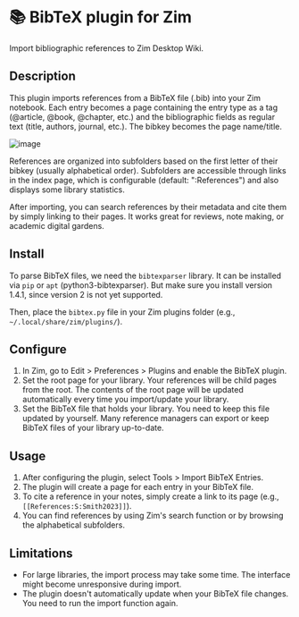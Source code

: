 # :books: BibTeX plugin for Zim

Import bibliographic references to Zim Desktop Wiki.

## Description

This plugin imports references from a BibTeX file (.bib) into your Zim notebook. 
Each entry becomes a page containing the entry type as a tag (@article, @book, @chapter, etc.) and the bibliographic fields as regular text (title, authors, journal, etc.).
The bibkey becomes the page name/title.

![image](https://github.com/user-attachments/assets/87c2ef4e-b880-4aca-b2dc-1828664ffad7)

References are organized into subfolders based on the first letter of their bibkey (usually alphabetical order).
Subfolders are accessible through links in the index page, which is configurable (default: ":References") and also displays some library statistics.

After importing, you can search references by their metadata and cite them by simply linking to their pages.
It works great for reviews, note making, or academic digital gardens.

## Install

To parse BibTeX files, we need the `bibtexparser` library.
It can be installed via `pip` or `apt` (python3-bibtexparser).
But make sure you install version 1.4.1, since version 2 is not yet supported.

Then, place the `bibtex.py` file in your Zim plugins folder (e.g., `~/.local/share/zim/plugins/`).

## Configure
1. In Zim, go to Edit > Preferences > Plugins and enable the BibTeX plugin.
2. Set the root page for your library. Your references will be child pages from the root. The contents of the root page will be updated automatically every time you import/update your library.
3. Set the BibTeX file that holds your library. You need to keep this file updated by yourself. Many reference managers can export or keep BibTeX files of your library up-to-date.

## Usage
1. After configuring the plugin, select Tools > Import BibTeX Entries.
2. The plugin will create a page for each entry in your BibTeX file.
3. To cite a reference in your notes, simply create a link to its page (e.g., `[[References:S:Smith2023]]`).
4. You can find references by using Zim's search function or by browsing the alphabetical subfolders.

## Limitations
- For large libraries, the import process may take some time. The interface might become unresponsive during import.
- The plugin doesn't automatically update when your BibTeX file changes. You need to run the import function again.

